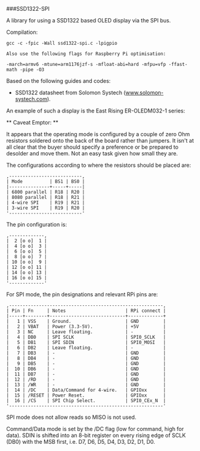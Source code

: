 ###SSD1322-SPI

A library for using a SSD1322 based OLED display via the SPI bus.

Compilation:

    gcc -c -fpic -Wall ssd1322-spi.c -lpigpio

    Also use the following flags for Raspberry Pi optimisation:

    -march=armv6 -mtune=arm1176jzf-s -mfloat-abi=hard -mfpu=vfp -ffast-math -pipe -O3

Based on the following guides and codes:
* SSD1322 datasheet from Solomon Systech (www.solomon-systech.com).

An example of such a display is the East Rising ER-OLEDM032-1 series:

 ** Caveat Emptor: **

 It appears that the operating mode is configured by a couple of zero Ohm resistors soldered onto the back of the board rather than jumpers. It isn't at all clear that the buyer should specify a preference or be prepared to desolder and move them. Not an easy task given how small they are.

The configurations according to where the resistors should be placed are:

    ,---------------------------,
    | Mode          | BS1 | BS0 |
    |---------------+-----+-----|
    | 6800 parallel | R18 | R20 |
    | 8080 parallel | R18 | R21 |
    | 4-wire SPI    | R19 | R21 |
    | 3-wire SPI    | R19 | R20 |
    '---------------------------'

The pin configuration is:

    ,-------------,
    |  2 [o o]  1 |
    |  4 [o o]  3 |
    |  6 [o o]  5 |
    |  8 [o o]  7 |
    | 10 [o o]  9 |
    | 12 [o o] 11 |
    | 14 [o o] 13 |
    | 16 [o o] 15 |
    '-------------'

For SPI mode, the pin designations and relevant RPi pins are:

    ,---------------------------------------------------------,
    | Pin | Fn     | Notes                      | RPi connect |
    |-----+--------+----------------------------+-------------+
    |   1 | VSS    | Ground.                    | GND         |
    |   2 | VBAT   | Power (3.3-5V).            | +5V         |
    |   3 | NC     | Leave floating.            | -           |
    |   4 | DB0    | SPI SCLK                   | SPI0_SCLK   |
    |   5 | DB1    | SPI SDIN                   | SPI0_MOSI   |
    |   6 | DB2    | Leave floating.            | -           |
    |   7 | DB3    | -                          | GND         |
    |   8 | DB4    | -                          | GND         |
    |   9 | DB5    | -                          | GND         |
    |  10 | DB6    | -                          | GND         |
    |  11 | DB7    | -                          | GND         |
    |  12 | /RD    | -                          | GND         |
    |  13 | /WR    | -                          | GND         |
    |  14 | /DC    | Data/Command for 4-wire.   | GPIOxx      |
    |  15 | /RESET | Power Reset.               | GPIOxx      |
    |  16 | /CS    | SPI Chip Select.           | SPI0_CEx_N  |
    '---------------------------------------------------------'

SPI mode does not allow reads so MISO is not used.

Command/Data mode is set by the /DC flag (low for command, high for data). SDIN is shifted into an 8-bit register on every rising edge of SCLK (DB0) with the MSB first, i.e. D7, D6, D5, D4, D3, D2, D1, D0.

